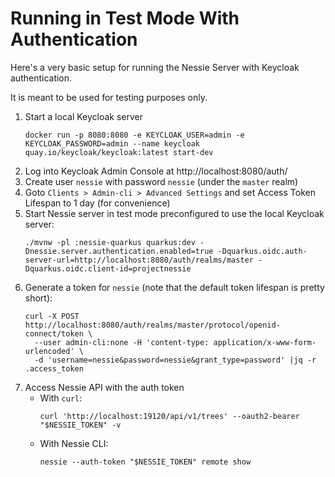 # Running in Test Mode With Authentication

Here's a very basic setup for running the Nessie Server with Keycloak authentication.

It is meant to be used for testing purposes only.

1. Start a local Keycloak server
    ```shell
    docker run -p 8080:8080 -e KEYCLOAK_USER=admin -e KEYCLOAK_PASSWORD=admin --name keycloak quay.io/keycloak/keycloak:latest start-dev
    ```
1. Log into Keycloak Admin Console at http://localhost:8080/auth/
1. Create user `nessie` with password `nessie` (under the `master` realm)
1. Goto `Clients > Admin-cli > Advanced Settings` and set Access Token Lifespan to 1 day (for convenience)
1. Start Nessie server in test mode preconfigured to use the local Keycloak server:
    ```shell
    ./mvnw -pl :nessie-quarkus quarkus:dev -Dnessie.server.authentication.enabled=true -Dquarkus.oidc.auth-server-url=http://localhost:8080/auth/realms/master -Dquarkus.oidc.client-id=projectnessie
    ```
1. Generate a token for `nessie` (note that the default token lifespan is pretty short):
    ```shell
    curl -X POST http://localhost:8080/auth/realms/master/protocol/openid-connect/token \
      --user admin-cli:none -H 'content-type: application/x-www-form-urlencoded' \
      -d 'username=nessie&password=nessie&grant_type=password' |jq -r .access_token
    ```
1. Access Nessie API with the auth token
   * With `curl`:
       ```shell
       curl 'http://localhost:19120/api/v1/trees' --oauth2-bearer "$NESSIE_TOKEN" -v
       ```
   * With Nessie CLI:
     ```shell
     nessie --auth-token "$NESSIE_TOKEN" remote show
     ```
